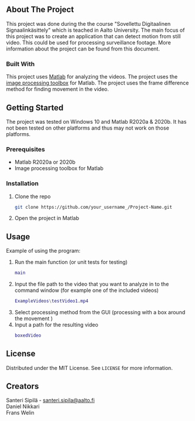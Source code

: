 


## About The Project


This project was done during the the course "Sovellettu Digitaalinen Signaalinkäsittely" which is teached in Aalto University. The main focus of this project was to create an application that can detect motion from still video. This could be used for processing surveillance footage. More information about the project can be found from this document.

### Built With

This project uses [Matlab](https://ch.mathworks.com/products/matlab.html) for analyzing the videos. The project uses the [image processing toolbox](https://ch.mathworks.com/products/image.html) for Matlab. The project uses the frame difference method for finding movement in the video.


## Getting Started

The project was tested on Windows 10 and Matlab R2020a & 2020b. It has not been tested on other platforms and thus may not work on those platforms.

### Prerequisites


* Matlab R2020a or 2020b
* Image processing toolbox for Matlab
 

### Installation

1. Clone the repo
   ```sh
   git clone https://github.com/your_username_/Project-Name.git
   ```
2. Open the project in Matlab


## Usage

Example of using the program:
1. Run the main function (or unit tests for testing)
   ```MATLAB
   main
   ```
2. Input the file path to the video that you want to analyze in to the command window (for example one of the included videos)
    ```MATLAB
   ExampleVideos\testVideo1.mp4
   ```
3. Select processing method from the GUI (processing with a box around the movement )
4. Input a path for the resulting video
    ```MATLAB
   boxedVideo
   ```




## License

Distributed under the MIT License. See `LICENSE` for more information.




## Creators

 Santeri Sipilä - santeri.sipila@aalto.fi  
 Daniel Nikkari  
 Frans Welin  





